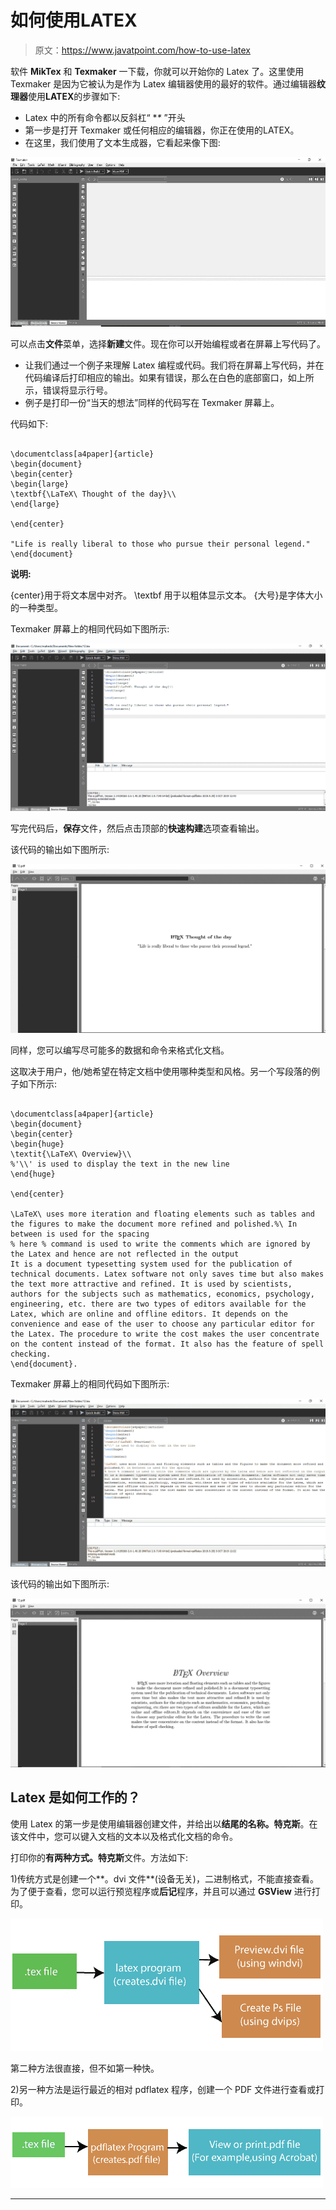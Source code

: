 # 如何使用LATEX

> 原文：<https://www.javatpoint.com/how-to-use-latex>

软件 **MikTex** 和 **Texmaker** 一下载，你就可以开始你的 Latex 了。这里使用 Texmaker 是因为它被认为是作为 Latex 编辑器使用的最好的软件。通过编辑器**纹理器**使用**LATEX**的步骤如下:

*   Latex 中的所有命令都以反斜杠“ **\** ”开头
*   第一步是打开 Texmaker 或任何相应的编辑器，你正在使用的LATEX。
*   在这里，我们使用了文本生成器，它看起来像下图:

![How to use Latex](img/e7c20d5cb74259dca8492f9f4f94a06a.png)

可以点击**文件**菜单，选择**新建**文件。现在你可以开始编程或者在屏幕上写代码了。

*   让我们通过一个例子来理解 Latex 编程或代码。我们将在屏幕上写代码，并在代码编译后打印相应的输出。如果有错误，那么在白色的底部窗口，如上所示，错误将显示行号。
*   例子是打印一份“当天的想法”同样的代码写在 Texmaker 屏幕上。

代码如下:

```

\documentclass[a4paper]{article}
\begin{document}
\begin{center}
\begin{large}
\textbf{\LaTeX\ Thought of the day}\\
\end{large}

\end{center}

"Life is really liberal to those who pursue their personal legend."
\end{document}

```

**说明:**

{center}用于将文本居中对齐。
\textbf 用于以粗体显示文本。
{大号}是字体大小的一种类型。

Texmaker 屏幕上的相同代码如下图所示:

![How to use Latex](img/4f986274f738ed5bd5a079ef161cb0fb.png)

写完代码后，**保存**文件，然后点击顶部的**快速构建**选项查看输出。

该代码的输出如下图所示:

![How to use Latex](img/e6276d81f288ad338c2a557f4f9bd6b5.png)

同样，您可以编写尽可能多的数据和命令来格式化文档。

这取决于用户，他/她希望在特定文档中使用哪种类型和风格。另一个写段落的例子如下所示:

```

\documentclass[a4paper]{article}
\begin{document}
\begin{center}
\begin{huge}
\textit{\LaTeX\ Overview}\\
%'\\' is used to display the text in the new line
\end{huge}

\end{center}

\LaTeX\ uses more iteration and floating elements such as tables and the figures to make the document more refined and polished.%\ In between is used for the spacing
% here % command is used to write the comments which are ignored by the Latex and hence are not reflected in the output
It is a document typesetting system used for the publication of technical documents. Latex software not only saves time but also makes the text more attractive and refined. It is used by scientists, authors for the subjects such as mathematics, economics, psychology, engineering, etc. there are two types of editors available for the Latex, which are online and offline editors. It depends on the convenience and ease of the user to choose any particular editor for the Latex. The procedure to write the cost makes the user concentrate on the content instead of the format. It also has the feature of spell checking.
\end{document}.

```

Texmaker 屏幕上的相同代码如下图所示:

![How to use Latex](img/9d38a19de52b929451a34cdab970d5e6.png)

该代码的输出如下图所示:

![How to use Latex](img/290e8490495b31f990c62491ec1f14aa.png)

## Latex 是如何工作的？

使用 Latex 的第一步是使用编辑器创建文件，并给出以**结尾的名称。特克斯**。在该文件中，您可以键入文档的文本以及格式化文档的命令。

打印你的**有两种方式。特克斯**文件。方法如下:

1)传统方式是创建一个**。dvi 文件**(设备无关)，二进制格式，不能直接查看。为了便于查看，您可以运行预览程序或**后记**程序，并且可以通过 **GSView** 进行打印。

![How to use Latex](img/024de3f9ef0db2ffb55baed56f528e66.png)

第二种方法很直接，但不如第一种快。

2)另一种方法是运行最近的相对 pdflatex 程序，创建一个 PDF 文件进行查看或打印。

![How to use Latex](img/e71be871c475bc8876b60875389eef5b.png)

* * *